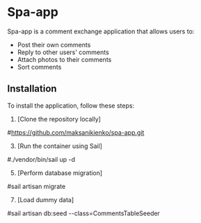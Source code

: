 # Spa-app

Spa-app is a comment exchange application that allows users to:

- Post their own comments
- Reply to other users' comments
- Attach photos to their comments
- Sort comments

## Installation

To install the application, follow these steps:

1. [Clone the repository locally]
   
#https://github.com/maksanikienko/spa-app.git

3. [Run the container using Sail]
   
#./vendor/bin/sail up -d

5. [Perform database migration]
   
#sail artisan migrate

7. [Load dummy data]
   
#sail artisan db:seed --class=CommentsTableSeeder
